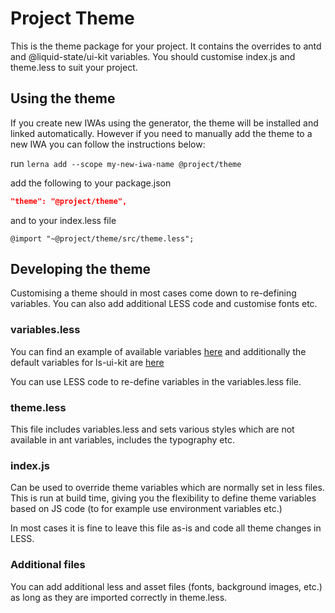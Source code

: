 # Project Theme

This is the theme package for your project. It contains the overrides to antd and @liquid-state/ui-kit variables. You should customise index.js and theme.less to suit your project.

## Using the theme

If you create new IWAs using the generator, the theme will be installed and linked automatically. However if you need to manually add the theme to a new IWA you can follow the instructions below:

run `lerna add --scope my-new-iwa-name @project/theme`

add the following to your package.json

```json
"theme": "@project/theme",
```

and to your index.less file

```less
@import "~@project/theme/src/theme.less";
```

## Developing the theme

Customising a theme should in most cases come down to re-defining variables. You can also add additional LESS code and customise fonts etc.

### variables.less

You can find an example of available variables [here](https://github.com/ant-design/ant-design/blob/master/components/style/themes/default.less) and additionally the default variables for ls-ui-kit are [here](https://github.com/liquid-state/ls-ui-kit/blob/master/packages/ui-kit/src/variables.less)

You can use LESS code to re-define variables in the variables.less file.

### theme.less

This file includes variables.less and sets various styles which are not available in ant variables, includes the typography etc.

### index.js

Can be used to override theme variables which are normally set in less files. This is run at build time, giving you the flexibility to define theme variables based on JS code (to for example use environment variables etc.)

In most cases it is fine to leave this file as-is and code all theme changes in LESS.

### Additional files

You can add additional less and asset files (fonts, background images, etc.) as long as they are imported correctly in theme.less.
